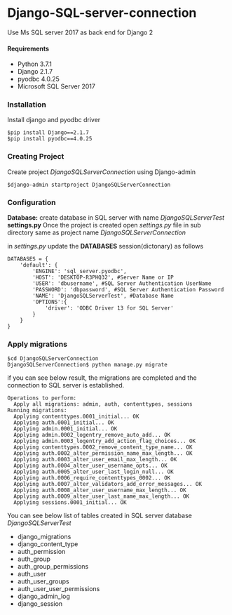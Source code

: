 # Django-SQL-server-connection
Use Ms SQL server 2017 as back end for Django 2

#### Requirements
- Python 3.7.1
- Django 2.1.7
- pyodbc 4.0.25
- Microsoft SQL Server 2017 

### Installation

Install django and pyodbc driver
```
$pip install Django==2.1.7
$pip install pyodbc==4.0.25
```

### Creating Project

Create project *DjangoSQLServerConnection* using Django-admin

```
$django-admin startproject DjangoSQLServerConnection
```

### Configuration

**Database:** create database in SQL server with name *DjangoSQLServerTest*
**settings.py** Once the project is created open *settings.py* file in sub directory same as project name *DjangoSQLServerConnection*

in *settings.py* update the **DATABASES** session(dictonary) as follows

```
DATABASES = {
    'default': {
        'ENGINE': 'sql_server.pyodbc',
        'HOST': 'DESKTOP-R3PHQ32', #Server Name or IP
        'USER': 'dbusername', #SQL Server Authentication UserName
        'PASSWORD': 'dbpassword', #SQL Server Authentication Password
        'NAME': 'DjangoSQLServerTest', #Database Name
        'OPTIONS':{
            'driver': 'ODBC Driver 13 for SQL Server'
        }
    }
}
```

### Apply migrations

```
$cd DjangoSQLServerConnection
DjangoSQLServerConnection$ python manage.py migrate
```
if you can see below result, the migrations are completed and the connection to SQL server is established. 

```
Operations to perform:
  Apply all migrations: admin, auth, contenttypes, sessions
Running migrations:
  Applying contenttypes.0001_initial... OK
  Applying auth.0001_initial... OK
  Applying admin.0001_initial... OK
  Applying admin.0002_logentry_remove_auto_add... OK
  Applying admin.0003_logentry_add_action_flag_choices... OK
  Applying contenttypes.0002_remove_content_type_name... OK
  Applying auth.0002_alter_permission_name_max_length... OK
  Applying auth.0003_alter_user_email_max_length... OK
  Applying auth.0004_alter_user_username_opts... OK
  Applying auth.0005_alter_user_last_login_null... OK
  Applying auth.0006_require_contenttypes_0002... OK
  Applying auth.0007_alter_validators_add_error_messages... OK
  Applying auth.0008_alter_user_username_max_length... OK
  Applying auth.0009_alter_user_last_name_max_length... OK
  Applying sessions.0001_initial... OK
```
You can see below list of tables created in SQL server database *DjangoSQLServerTest*

- django_migrations
- django_content_type
- auth_permission
- auth_group
- auth_group_permissions
- auth_user
- auth_user_groups
- auth_user_user_permissions
- django_admin_log
- django_session
